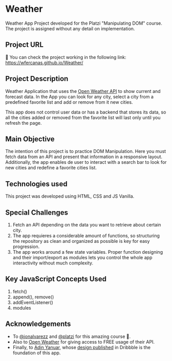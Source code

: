 # Weather

Weather App Project developed for the Platzi "Manipulating DOM" course. The project is assigned without any detail on implementation.

## Project URL

🚀 You can check the project working in the following link: https://wfercanas.github.io/Weather/

## Project Description

Weather Application that uses the [Open Weather API](<(https://openweathermap.org/)>) to show current and forecast data. In the App you can look for any city, select a city from a predefined favorite list and add or remove from it new cities.

This app does not control user data or has a backend that stores its data, so all the cities added or removed from the favorite list will last only until you refresh the page.

## Main Objective

The intention of this project is to practice DOM Manipulation. Here you must fetch data from an API and present that information in a responsive layout. Additionally, the app enables de user to interact with a search bar to look for new cities and redefine a favorite cities list.

## Technologies used

This project was developed using HTML, CSS and JS Vanilla.

## Special Challenges

1. Fetch an API depending on the data you want to retrieve about certain city.
2. The app requieres a considerable amount of functions, so structuring the repository as clean and organized as possible is key for easy progression.
3. The app works around a few state variables. Proper function designing and their import/export as modules lets you control the whole app interactivity without much complexity.

## Key JavaScript Concepts Used

1. fetch()
2. append(), remove()
3. addEventListener()
4. modules

## Acknowledgements

- To [@jonalvarezz](https://twitter.com/jonalvarezz) and [@platzi](https://twitter.com/platzi) for this amazing course 💚.
- Also to [Open Weather](https://openweathermap.org/) for giving access to FREE usage of their API.
- Finally, to [Adin Yanuar](https://dribbble.com/adinyanuar7), whose [design published](https://dribbble.com/shots/15323804-Weather-Conceptual-App-Design) in Dribbble is the foundation of this app.
